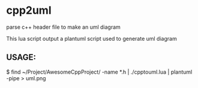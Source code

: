 cpp2uml
=======

parse c++ header file to make an uml diagram

This lua script output a plantuml script used to generate uml diagram

USAGE:
------
$ find ~/Project/AwesomeCppProject/ -name *.h | ./cpptouml.lua | plantuml -pipe > uml.png
